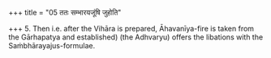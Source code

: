 +++
title = "05 ततः सम्भारयजूंषि जुहोति"

+++
5. Then i.e. after the Vihāra is prepared, Āhavanīya-fire is taken from the Gārhapatya and established) (the Adhvaryu) offers the libations with the Saṁbhārayajus-formulae.  
